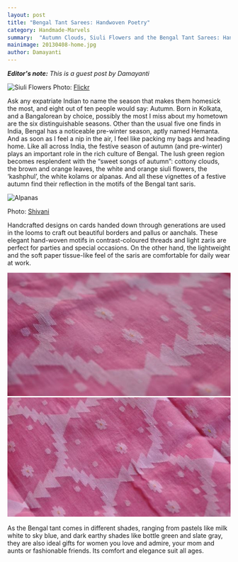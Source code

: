 ```yaml
---
layout: post
title: "Bengal Tant Sarees: Handwoven Poetry"
category: Handmade-Marvels
summary:  "Autumn Clouds, Siuli Flowers and the Bengal Tant Sarees: Handwoven Poetry." 
mainimage: 20130408-home.jpg
author: Damayanti
---
```


*<strong>Editor's note:</strong> This is a guest post by Damayanti*

![Siuli Flowers][siuli-flowers]
Photo: [Flickr][siuli-flowers-flickr]

Ask any expatriate Indian to name the season that makes them homesick the most, and eight out of ten people would say: Autumn. Born in Kolkata, and a Bangalorean by choice, possibly the most I miss about my hometown are the six distinguishable seasons. Other than the usual five one finds in India, Bengal has a noticeable pre-winter season, aptly named Hemanta. And as soon as I feel a nip in the air, I feel like packing my bags and heading home. Like all across India, the festive season of autumn (and pre-winter) plays an important role in the rich culture of Bengal. The lush green region becomes resplendent with the “sweet songs of autumn”: cottony clouds, the brown and orange leaves, the white and orange siuli flowers, the ‘kashphul’, the white kolams or alpanas. And all these vignettes of a festive autumn find their reflection in the motifs of the Bengal tant saris.

![Alpanas][alpana-pic]

Photo: [Shivani][alpana-pic-credit]

Handcrafted designs on cards handed down through generations are used in the looms to craft out beautiful borders and pallus or aanchals. These elegant hand-woven motifs in contrast-coloured threads and light zaris are perfect for parties and special occasions. On the other hand, the lightweight and the soft paper tissue-like feel of the saris are comfortable for daily wear at work.

![Tant Saree][saree-1]
![Tant Saree][saree-2]

As the Bengal tant comes in different shades, ranging from pastels like milk white to sky blue, and dark earthy shades like bottle green and slate gray, they are also ideal gifts for women you love and admire, your mom and aunts or fashionable friends. Its comfort and elegance suit all ages.   

[siuli-flowers]: http://farm9.staticflickr.com/8310/8058790106_c311f05db7_z.jpg
[siuli-flowers-flickr]: http://www.flickr.com/photos/srikhanda/8058790106/
[alpana-pic]: http://4.bp.blogspot.com/_MjKRl617vJI/TNejI-unCdI/AAAAAAAAA48/R5_Cq8YCQiw/s1600/DSC01299.JPG
[alpana-pic-credit]: http://shivanidiwani64.blogspot.in/2010/11/recreating-memories.html
[saree-1]: /contents/full/20130408-bengali-saree-1.jpg
[saree-2]: /contents/full/20130408-bengali-saree-2.jpg
